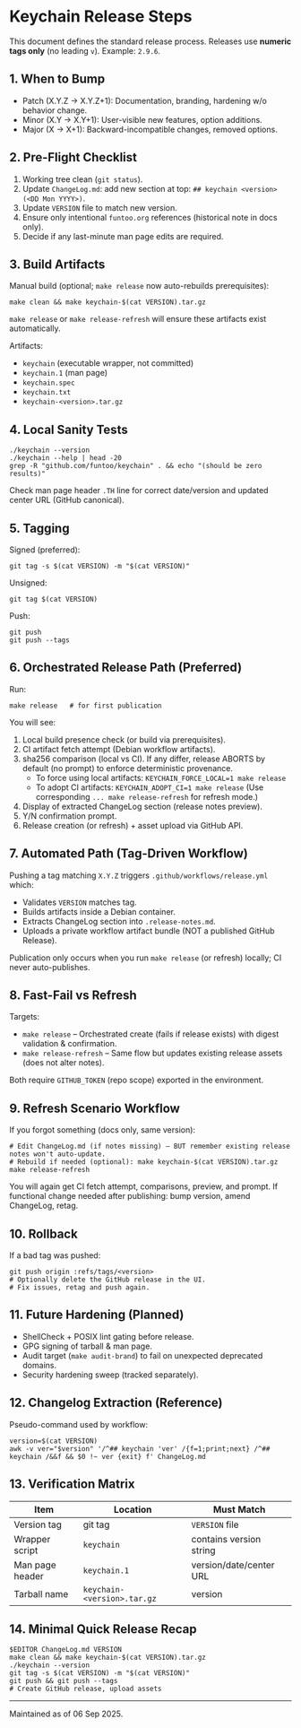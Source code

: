 # Keychain Release Steps

This document defines the standard release process. Releases use **numeric tags only** (no leading `v`). Example: `2.9.6`.

## 1. When to Bump
- Patch (X.Y.Z -> X.Y.Z+1): Documentation, branding, hardening w/o behavior change.
- Minor (X.Y -> X.Y+1): User-visible new features, option additions.
- Major (X -> X+1): Backward-incompatible changes, removed options.

## 2. Pre-Flight Checklist
1. Working tree clean (`git status`).
2. Update `ChangeLog.md`: add new section at top: `## keychain <version> (<DD Mon YYYY>)`.
3. Update `VERSION` file to match new version.
4. Ensure only intentional `funtoo.org` references (historical note in docs only).
5. Decide if any last-minute man page edits are required.

## 3. Build Artifacts
Manual build (optional; `make release` now auto-rebuilds prerequisites):
```
make clean && make keychain-$(cat VERSION).tar.gz
```
`make release` or `make release-refresh` will ensure these artifacts exist automatically.

Artifacts:
- `keychain` (executable wrapper, not committed)
- `keychain.1` (man page)
- `keychain.spec`
- `keychain.txt`
- `keychain-<version>.tar.gz`

## 4. Local Sanity Tests
```
./keychain --version
./keychain --help | head -20
grep -R "github.com/funtoo/keychain" . && echo "(should be zero results)"
```
Check man page header `.TH` line for correct date/version and updated center URL (GitHub canonical).

## 5. Tagging
Signed (preferred):
```
git tag -s $(cat VERSION) -m "$(cat VERSION)"
```
Unsigned:
```
git tag $(cat VERSION)
```
Push:
```
git push
git push --tags
```

## 6. Orchestrated Release Path (Preferred)
Run:
```
make release   # for first publication
```
You will see:
1. Local build presence check (or build via prerequisites).
2. CI artifact fetch attempt (Debian workflow artifacts).
3. sha256 comparison (local vs CI). If any differ, release ABORTS by default (no prompt) to enforce deterministic provenance.
   - To force using local artifacts: `KEYCHAIN_FORCE_LOCAL=1 make release`
   - To adopt CI artifacts: `KEYCHAIN_ADOPT_CI=1 make release`
   (Use corresponding `... make release-refresh` for refresh mode.)
4. Display of extracted ChangeLog section (release notes preview).
5. Y/N confirmation prompt.
6. Release creation (or refresh) + asset upload via GitHub API.

## 7. Automated Path (Tag-Driven Workflow)
Pushing a tag matching `X.Y.Z` triggers `.github/workflows/release.yml` which:
- Validates `VERSION` matches tag.
- Builds artifacts inside a Debian container.
- Extracts ChangeLog section into `.release-notes.md`.
- Uploads a private workflow artifact bundle (NOT a published GitHub Release).

Publication only occurs when you run `make release` (or refresh) locally; CI never auto-publishes.

## 8. Fast-Fail vs Refresh
Targets:
- `make release` – Orchestrated create (fails if release exists) with digest validation & confirmation.
- `make release-refresh` – Same flow but updates existing release assets (does not alter notes).

Both require `GITHUB_TOKEN` (repo scope) exported in the environment.

## 9. Refresh Scenario Workflow
If you forgot something (docs only, same version):
```
# Edit ChangeLog.md (if notes missing) – BUT remember existing release notes won't auto-update.
# Rebuild if needed (optional): make keychain-$(cat VERSION).tar.gz
make release-refresh
```
You will again get CI fetch attempt, comparisons, preview, and prompt.
If functional change needed after publishing: bump version, amend ChangeLog, retag.

## 10. Rollback
If a bad tag was pushed:
```
git push origin :refs/tags/<version>
# Optionally delete the GitHub release in the UI.
# Fix issues, retag and push again.
```

## 11. Future Hardening (Planned)
- ShellCheck + POSIX lint gating before release.
- GPG signing of tarball & man page.
- Audit target (`make audit-brand`) to fail on unexpected deprecated domains.
- Security hardening sweep (tracked separately).

## 12. Changelog Extraction (Reference)
Pseudo-command used by workflow:
```
version=$(cat VERSION)
awk -v ver="$version" '/^## keychain 'ver' /{f=1;print;next} /^## keychain /&&f && $0 !~ ver {exit} f' ChangeLog.md
```

## 13. Verification Matrix
| Item | Location | Must Match |
|------|----------|-----------|
| Version tag | git tag | `VERSION` file |
| Wrapper script | `keychain` | contains version string |
| Man page header | `keychain.1` | version/date/center URL |
| Tarball name | `keychain-<version>.tar.gz` | version |

## 14. Minimal Quick Release Recap
```
$EDITOR ChangeLog.md VERSION
make clean && make keychain-$(cat VERSION).tar.gz
./keychain --version
git tag -s $(cat VERSION) -m "$(cat VERSION)"
git push && git push --tags
# Create GitHub release, upload assets
```

---
Maintained as of 06 Sep 2025.
